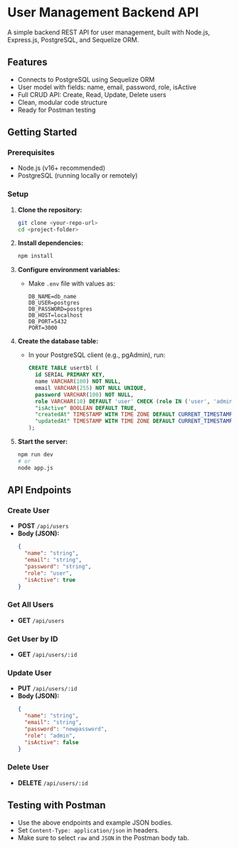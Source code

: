 # User Management Backend API

A simple backend REST API for user management, built with Node.js, Express.js, PostgreSQL, and Sequelize ORM.

## Features
- Connects to PostgreSQL using Sequelize ORM
- User model with fields: name, email, password, role, isActive
- Full CRUD API: Create, Read, Update, Delete users
- Clean, modular code structure
- Ready for Postman testing

## Getting Started

### Prerequisites
- Node.js (v16+ recommended)
- PostgreSQL (running locally or remotely)

### Setup
1. **Clone the repository:**
   ```bash
   git clone <your-repo-url>
   cd <project-folder>
   ```
2. **Install dependencies:**
   ```bash
   npm install
   ```
3. **Configure environment variables:**
   - Make `.env` file with values as:
     ```env
     DB_NAME=db_name
     DB_USER=postgres
     DB_PASSWORD=postgres
     DB_HOST=localhost
     DB_PORT=5432
     PORT=3000
     ```
4. **Create the database table:**
   - In your PostgreSQL client (e.g., pgAdmin), run:
     ```sql
     CREATE TABLE usertbl (
       id SERIAL PRIMARY KEY,
       name VARCHAR(100) NOT NULL,
       email VARCHAR(255) NOT NULL UNIQUE,
       password VARCHAR(100) NOT NULL,
       role VARCHAR(10) DEFAULT 'user' CHECK (role IN ('user', 'admin')),
       "isActive" BOOLEAN DEFAULT TRUE,
       "createdAt" TIMESTAMP WITH TIME ZONE DEFAULT CURRENT_TIMESTAMP,
       "updatedAt" TIMESTAMP WITH TIME ZONE DEFAULT CURRENT_TIMESTAMP
     );
     ```

5. **Start the server:**
   ```bash
   npm run dev
   # or
   node app.js
   ```

## API Endpoints

### Create User
- **POST** `/api/users`
- **Body (JSON):**
  ```json
  {
    "name": "string",
    "email": "string",
    "password": "string",
    "role": "user",
    "isActive": true
  }
  ```

### Get All Users
- **GET** `/api/users`

### Get User by ID
- **GET** `/api/users/:id`

### Update User
- **PUT** `/api/users/:id`
- **Body (JSON):**
  ```json
  {
    "name": "string",
    "email": "string",
    "password": "newpassword",
    "role": "admin",
    "isActive": false
  }
  ```

### Delete User
- **DELETE** `/api/users/:id`

## Testing with Postman
- Use the above endpoints and example JSON bodies.
- Set `Content-Type: application/json` in headers.
- Make sure to select `raw` and `JSON` in the Postman body tab.
